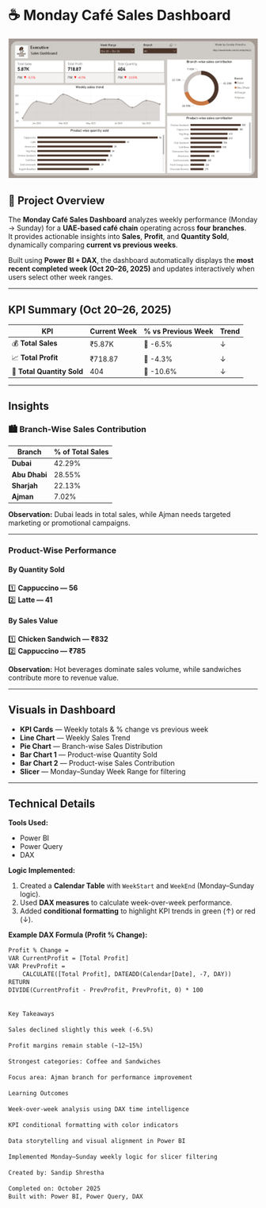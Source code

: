 # ☕ Monday Café Sales Dashboard

![Monday Cafe Dashboard](dashboard.png)



## 📘 Project Overview
The **Monday Café Sales Dashboard** analyzes weekly performance (Monday → Sunday) for a **UAE-based café chain** operating across **four branches**.  
It provides actionable insights into **Sales**, **Profit**, and **Quantity Sold**, dynamically comparing **current vs previous weeks**.  

Built using **Power BI + DAX**, the dashboard automatically displays the **most recent completed week (Oct 20–26, 2025)** and updates interactively when users select other week ranges.

---

## KPI Summary (Oct 20–26, 2025)

| KPI | Current Week | % vs Previous Week | Trend |
|------|---------------|--------------------|--------|
| 💰 **Total Sales** | ₹5.87K | 🔻 -6.5% | ↓ |
| 📈 **Total Profit** | ₹718.87 | 🔻 -4.3% | ↓ |
| 🛒 **Total Quantity Sold** | 404 | 🔻 -10.6% | ↓ |

---

## Insights

### 🏙️ Branch-Wise Sales Contribution
| Branch | % of Total Sales |
|---------|------------------|
| **Dubai** | 42.29% |
| **Abu Dhabi** | 28.55% |
| **Sharjah** | 22.13% |
| **Ajman** | 7.02% |

**Observation:** Dubai leads in total sales, while Ajman needs targeted marketing or promotional campaigns.

---

###  Product-Wise Performance

#### By Quantity Sold
1️⃣ **Cappuccino — 56**  
2️⃣ **Latte — 41**

#### By Sales Value
1️⃣ **Chicken Sandwich — ₹832**  
2️⃣ **Cappuccino — ₹785**

**Observation:** Hot beverages dominate sales volume, while sandwiches contribute more to revenue value.

---

## Visuals in Dashboard

- **KPI Cards** — Weekly totals & % change vs previous week  
- **Line Chart** — Weekly Sales Trend  
- **Pie Chart** — Branch-wise Sales Distribution  
- **Bar Chart 1** — Product-wise Quantity Sold  
- **Bar Chart 2** — Product-wise Sales Contribution  
- **Slicer** — Monday–Sunday Week Range for filtering  

---

## Technical Details

**Tools Used:**  
- Power BI  
- Power Query  
- DAX  

**Logic Implemented:**
1. Created a **Calendar Table** with `WeekStart` and `WeekEnd` (Monday–Sunday logic).  
2. Used **DAX measures** to calculate week-over-week performance.  
3. Added **conditional formatting** to highlight KPI trends in green (↑) or red (↓).  

**Example DAX Formula (Profit % Change):**
```DAX
Profit % Change =
VAR CurrentProfit = [Total Profit]
VAR PrevProfit =
    CALCULATE([Total Profit], DATEADD(Calendar[Date], -7, DAY))
RETURN
DIVIDE(CurrentProfit - PrevProfit, PrevProfit, 0) * 100


Key Takeaways

Sales declined slightly this week (-6.5%)

Profit margins remain stable (~12–15%)

Strongest categories: Coffee and Sandwiches

Focus area: Ajman branch for performance improvement

Learning Outcomes

Week-over-week analysis using DAX time intelligence

KPI conditional formatting with color indicators

Data storytelling and visual alignment in Power BI

Implemented Monday–Sunday weekly logic for slicer filtering

Created by: Sandip Shrestha

Completed on: October 2025
Built with: Power BI, Power Query, DAX
